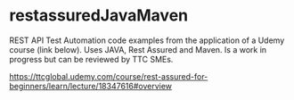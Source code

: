 # restassuredJavaMaven

REST API Test Automation code examples from the application of a Udemy course (link below).  Uses JAVA, Rest Assured and Maven.  Is a work in progress but can be reviewed by TTC SMEs.

https://ttcglobal.udemy.com/course/rest-assured-for-beginners/learn/lecture/18347616#overview
